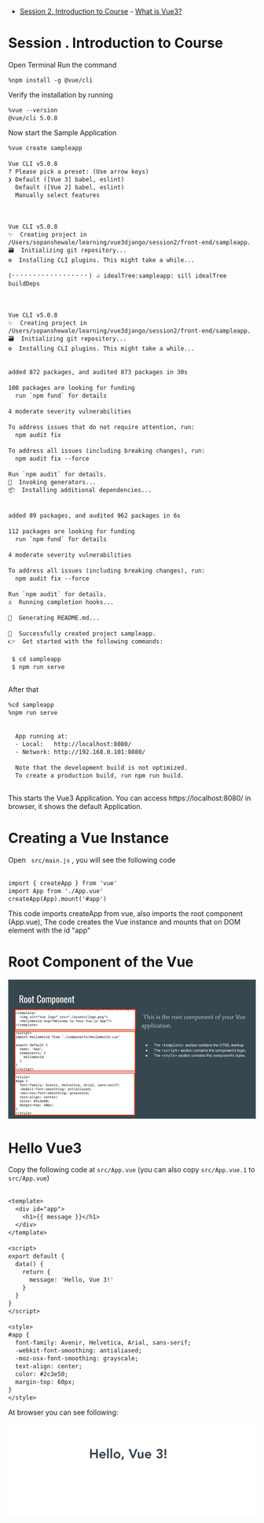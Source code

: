 - [Session 2. Introduction to Course](#)
        - [What is Vue3?](#)

# Session . Introduction to Course

Open Terminal
Run the command 

```
%npm install -g @vue/cli
```

Verify the installation by running 

```
%vue --version
@vue/cli 5.0.8

```

Now start the Sample Application 

```
%vue create sampleapp 

Vue CLI v5.0.8
? Please pick a preset: (Use arrow keys)
❯ Default ([Vue 3] babel, eslint) 
  Default ([Vue 2] babel, eslint) 
  Manually select features 



Vue CLI v5.0.8
✨  Creating project in /Users/sopanshewale/learning/vue3django/session2/front-end/sampleapp.
🗃  Initializing git repository...
⚙️  Installing CLI plugins. This might take a while...

(⠂⠂⠂⠂⠂⠂⠂⠂⠂⠂⠂⠂⠂⠂⠂⠂⠂⠂) ⠴ idealTree:sampleapp: sill idealTree buildDeps



Vue CLI v5.0.8
✨  Creating project in /Users/sopanshewale/learning/vue3django/session2/front-end/sampleapp.
🗃  Initializing git repository...
⚙️  Installing CLI plugins. This might take a while...


added 872 packages, and audited 873 packages in 30s

100 packages are looking for funding
  run `npm fund` for details

4 moderate severity vulnerabilities

To address issues that do not require attention, run:
  npm audit fix

To address all issues (including breaking changes), run:
  npm audit fix --force

Run `npm audit` for details.
🚀  Invoking generators...
📦  Installing additional dependencies...


added 89 packages, and audited 962 packages in 6s

112 packages are looking for funding
  run `npm fund` for details

4 moderate severity vulnerabilities

To address all issues (including breaking changes), run:
  npm audit fix --force

Run `npm audit` for details.
⚓  Running completion hooks...

📄  Generating README.md...

🎉  Successfully created project sampleapp.
👉  Get started with the following commands:

 $ cd sampleapp
 $ npm run serve


```

After that 

```
%cd sampleapp 
%npm run serve


  App running at:
  - Local:   http://localhost:8080/ 
  - Network: http://192.168.0.101:8080/

  Note that the development build is not optimized.
  To create a production build, run npm run build.


```

This starts the Vue3 Application. You can access https://localhost:8080/ in browser, it shows the default Application. 


# Creating a Vue Instance

Open ``` src/main.js``` , you will see the following code

```

import { createApp } from 'vue'
import App from './App.vue'
createApp(App).mount('#app')

```

This code imports createApp from vue, also imports the root component (App.vue), 
The code creates the Vue instance and mounts that on DOM element with the id "app" 


# Root Component of the Vue 

![Root Component Image](../help_images/vue3-django-root.jpg)


#  Hello Vue3 

Copy the following code at ```src/App.vue``` 
(you can also copy ```src/App.vue.1``` to ```src/App.vue```) 

```

<template>
  <div id="app">
    <h1>{{ message }}</h1>
  </div>
</template>

<script>
export default {
  data() {
    return {
      message: 'Hello, Vue 3!'
    }
  }
}
</script>

<style>
#app {
  font-family: Avenir, Helvetica, Arial, sans-serif;
  -webkit-font-smoothing: antialiased;
  -moz-osx-font-smoothing: grayscale;
  text-align: center;
  color: #2c3e50;
  margin-top: 60px;
}
</style>

```

At browser you can see following: 

![Hello Vue3](../help_images/hello_vue.png)
 
